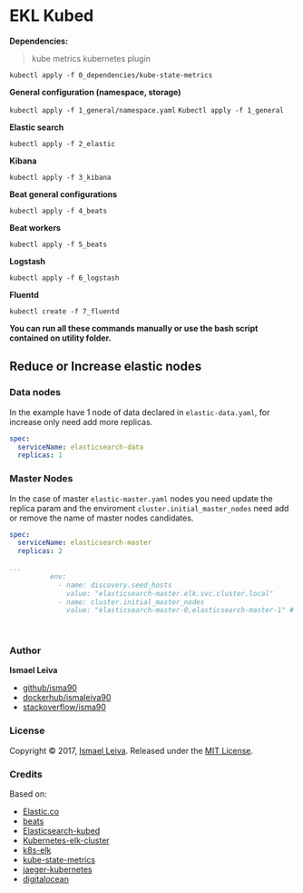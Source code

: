 # EKL Kubed

**Dependencies:**

> kube metrics kubernetes plugin

`kubectl apply -f 0_dependencies/kube-state-metrics`

**General configuration (namespace, storage)**

`kubectl apply -f 1_general/namespace.yaml`
`Kubectl apply -f 1_general`

**Elastic search**

`kubectl apply -f 2_elastic`

**Kibana**

`kubectl apply -f 3_kibana`

**Beat general configurations**

`kubectl apply -f 4_beats`

**Beat workers**

`kubectl apply -f 5_beats`

**Logstash**

`kubectl apply -f 6_logstash`

**Fluentd**

`kubectl create -f 7_fluentd`


**You can run all these commands manually or use the bash script contained on utility folder.**

## Reduce or Increase elastic nodes

### Data nodes

In the example have 1 node of data declared in `elastic-data.yaml`, for increase only need add more replicas.

```yaml
spec:
  serviceName: elasticsearch-data
  replicas: 1
```
### Master Nodes

In the case of master `elastic-master.yaml` nodes you need update the replica param and the enviroment `cluster.initial_master_nodes` need add or remove the name of master nodes candidates.
```yaml
spec:
  serviceName: elasticsearch-master
  replicas: 2
  
...
          env:
            - name: discovery.seed_hosts
              value: "elasticsearch-master.elk.svc.cluster.local"
            - name: cluster.initial_master_nodes
              value: "elasticsearch-master-0,elasticsearch-master-1" # necessarily have to match the number of replicas
  
  
```


### Author

**Ismael Leiva**

* [github/isma90](https://github.com/isma90)
* [dockerhub/ismaleiva90](https://hub.docker.com/u/ismaleiva90)
* [stackoverflow/isma90](https://stackoverflow.com/users/2043313/isma90?tab=profile)

### License

Copyright © 2017, [Ismael Leiva](https://github.com/isma90).
Released under the [MIT License](LICENSE).

### Credits

Based on: 
- [Elastic.co](https://www.elastic.co/guide/en/logstash/7.0/index.html)
- [beats](https://github.com/elastic/beats/tree/master/deploy/kubernetes)
- [Elasticsearch-kubed](https://github.com/jswidler/elasticsearch-kubed)
- [Kubernetes-elk-cluster](https://github.com/pires/kubernetes-elk-cluster)
- [k8s-elk](https://github.com/neogenix/k8s-elk)
- [kube-state-metrics](https://github.com/kubernetes/kube-state-metrics)
- [jaeger-kubernetes](https://github.com/jaegertracing/jaeger-kubernetes#production-setup)
- [digitalocean](https://www.digitalocean.com/community/tutorials/how-to-set-up-an-elasticsearch-fluentd-and-kibana-efk-logging-stack-on-kubernetes#step-4-—-creating-the-fluentd-daemonset)
